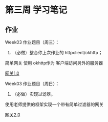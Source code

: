 # 第三周 学习笔记

## 作业
Week03 作业题目（周三）：

1. （必做）整合你上次作业的 httpclient/okhttp；

简单网关 使用 okhttp作为 客户端访问另外的服务器

[网关1.0](https://github.com/laozhaishaozuo/JAVA-01/tree/main/Week_03/src/main/java/top/shaozuo/geektime/java01/week03/gateway01)

Week03 作业题目（周日）：

1. （必做）实现过滤器。

使用老师提供的框架实现一个带有简单过滤器的网关

[网关2.0](https://github.com/laozhaishaozuo/JAVA-01/tree/main/Week_03/src/main/java/top/shaozuo/geektime/java01/week03/gateway02)

